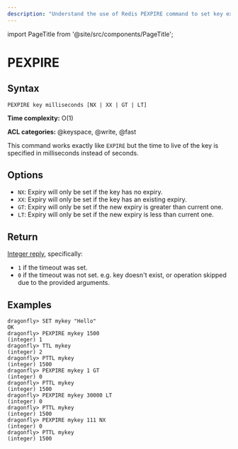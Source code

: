 ```yaml
---
description: "Understand the use of Redis PEXPIRE command to set key expiry in milliseconds."
---
```


import PageTitle from '@site/src/components/PageTitle';

# PEXPIRE

<PageTitle title="Redis PEXPIRE Command (Documentation) | Dragonfly" />

## Syntax

    PEXPIRE key milliseconds [NX | XX | GT | LT]

**Time complexity:** O(1)

**ACL categories:** @keyspace, @write, @fast

This command works exactly like `EXPIRE` but the time to live of the key is
specified in milliseconds instead of seconds.

## Options

- `NX`: Expiry will only be set if the key has no expiry.
- `XX`: Expiry will only be set if the key has an existing expiry.
- `GT`: Expiry will only be set if the new expiry is greater than current one.
- `LT`: Expiry will only be set if the new expiry is less than current one.

## Return

[Integer reply](https://redis.io/docs/reference/protocol-spec/#integers), specifically:

- `1` if the timeout was set.
- `0` if the timeout was not set. e.g. key doesn't exist, or operation skipped due to the provided arguments.

## Examples

```shell
dragonfly> SET mykey "Hello"
OK
dragonfly> PEXPIRE mykey 1500
(integer) 1
dragonfly> TTL mykey
(integer) 2
dragonfly> PTTL mykey
(integer) 1500
dragonfly> PEXPIRE mykey 1 GT
(integer) 0
dragonfly> PTTL mykey
(integer) 1500
dragonfly> PEXPIRE mykey 30000 LT
(integer) 0
dragonfly> PTTL mykey
(integer) 1500
dragonfly> PEXPIRE mykey 111 NX
(integer) 0
dragonfly> PTTL mykey
(integer) 1500
```

